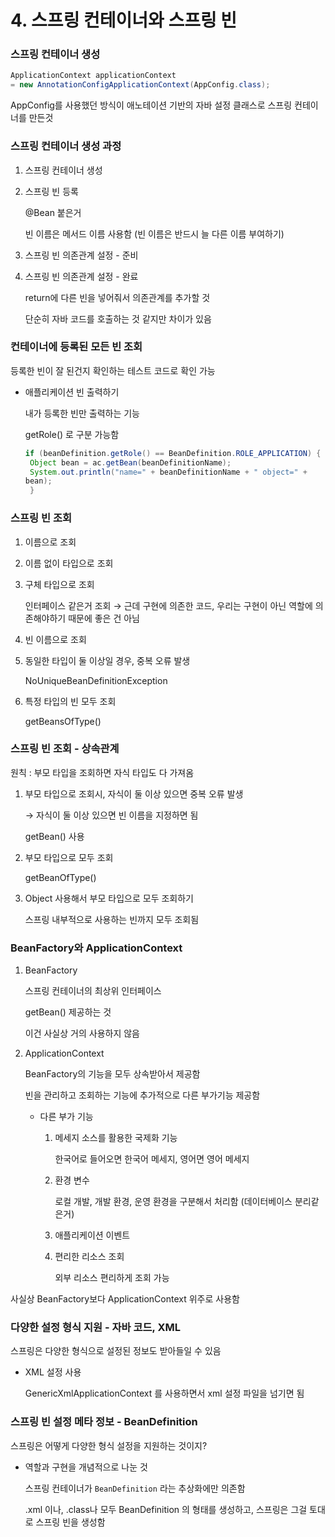 # 4. 스프링 컨테이너와 스프링 빈

### 스프링 컨테이너 생성

```java
ApplicationContext applicationContext 
= new AnnotationConfigApplicationContext(AppConfig.class);
```

AppConfig를 사용했던 방식이 애노테이션 기반의 자바 설정 클래스로 스프링 컨테이너를 만든것 

### 스프링 컨테이너 생성 과정

1. 스프링 컨테이너 생성
2. 스프링 빈 등록
    
    @Bean 붙은거 
    
    빈 이름은 메서드 이름 사용함 (빈 이름은 반드시 늘 다른 이름 부여하기)
    
3. 스프링 빈 의존관계 설정 - 준비 
4. 스프링 빈 의존관계 설정 - 완료 
    
    return에 다른 빈을 넣어줘서 의존관계를 추가할 것
    
    단순히 자바 코드를 호출하는 것 같지만 차이가 있음 
    

### 컨테이너에 등록된 모든 빈 조회

등록한 빈이 잘 된건지 확인하는 테스트 코드로 확인 가능

- 애플리케이션 빈 출력하기
    
    내가 등록한 빈만 출력하는 기능 
    
    getRole() 로 구분 가능함 
    
    ```java
    if (beanDefinition.getRole() == BeanDefinition.ROLE_APPLICATION) {
     Object bean = ac.getBean(beanDefinitionName);
     System.out.println("name=" + beanDefinitionName + " object=" +
    bean);
     }
    ```
    

### 스프링 빈 조회

1. 이름으로 조회
2. 이름 없이 타입으로 조회 
3. 구체 타입으로 조회 
    
    인터페이스 같은거 조회 → 근데 구현에 의존한 코드, 우리는 구현이 아닌 역할에 의존해야하기 때문에 좋은 건 아님 
    
4. 빈 이름으로 조회  
5. 동일한 타입이 둘 이상일 경우, 중복 오류 발생 
    
    NoUniqueBeanDefinitionException
    
6. 특정 타입의 빈 모두 조회 
    
    getBeansOfType()
    

### 스프링 빈 조회 - 상속관계

원칙 : 부모 타입을 조회하면 자식 타입도 다 가져옴

1. 부모 타입으로 조회시, 자식이 둘 이상 있으면 중복 오류 발생
    
    → 자식이 둘 이상 있으면 빈 이름을 지정하면 됨
    
    getBean() 사용 
    
2. 부모 타입으로 모두 조회 
    
    getBeanOfType() 
    
3. Object 사용해서 부모 타입으로 모두 조회하기 
    
    스프링 내부적으로 사용하는 빈까지 모두 조회됨
    

### BeanFactory와 ApplicationContext

1. BeanFactory
    
    스프링 컨테이너의 최상위 인터페이스 
    
    getBean() 제공하는 것 
    
    이건 사실상 거의 사용하지 않음
    
2. ApplicationContext
    
    BeanFactory의 기능을 모두 상속받아서 제공함 
    
    빈을 관리하고 조회하는 기능에 추가적으로 다른 부가기능 제공함 
    
    - 다른 부가 기능
        1. 메세지 소스를 활용한 국제화 기능 
            
            한국어로 들어오면 한국어 메세지, 영어면 영어 메세지 
            
        2. 환경 변수 
            
            로컬 개발, 개발 환경, 운영 환경을 구분해서 처리함 (데이터베이스 분리같은거)
            
        3. 애플리케이션 이벤트
        4. 편리한 리소스 조회 
            
            외부 리소스 편리하게 조회 가능 
            

사실상 BeanFactory보다 ApplicationContext 위주로 사용함 

### 다양한 설정 형식 지원 - 자바 코드, XML

스프링은 다양한 형식으로 설정된 정보도 받아들일 수 있음 

- XML 설정 사용
    
    GenericXmlApplicationContext 를 사용하면서 xml 설정 파일을 넘기면 됨 
    

### 스프링 빈 설정 메타 정보 - BeanDefinition

스프링은 어떻게 다양한 형식 설정을 지원하는 것이지?

- 역할과 구현을 개념적으로 나눈 것
    
    스프링 컨테이너가 `BeanDefinition` 라는 추상화에만 의존함 
    
    .xml 이나, .class나 모두 BeanDefinition 의 형태를 생성하고, 스프링은 그걸 토대로 스프링 빈을 생성함